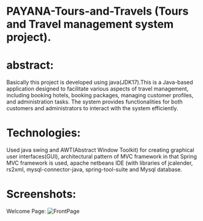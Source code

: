 # PAYANA-Tours-and-Travels (Tours and Travel management system project).
# abstract:
Basically this project is developed using java(JDK17).This is a Java-based application designed to facilitate various aspects of travel management, including booking hotels, booking packages, managing customer profiles, and administration tasks. The system provides functionalities for both customers and administrators to interact with the system efficiently.
# Technologies:
Used java swing and AWT(Abstract Window Toolkit) for creating graphical user interfaces(GUI), architectural pattern of MVC framework in that Spring MVC framework is used, apache netbeans IDE (with libraries of jcalender, rs2xml, mysql-connector-java, spring-tool-suite and Mysql database.
# Screenshots:
Welcome Page:
![FrontPage](https://github.com/Naveendevaraju5265/PAYANA-Tours-and-Travels/assets/112312436/bbff3b8f-fcf4-4932-a17f-ba18dab1e8d3)
